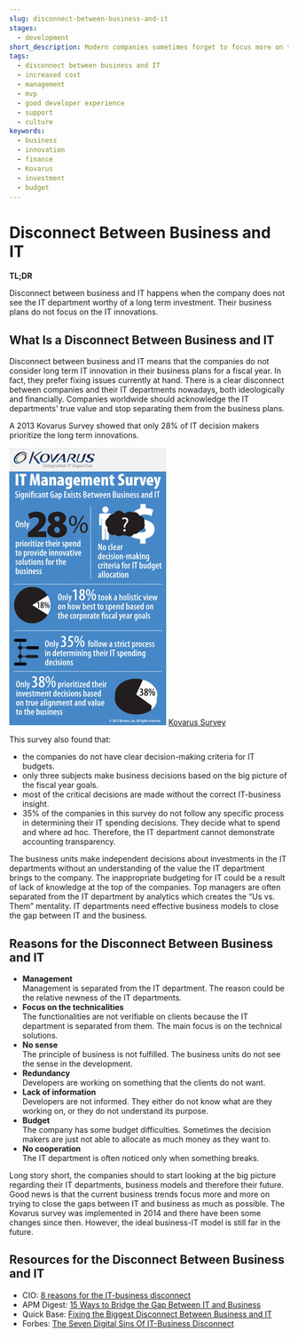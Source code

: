 ```yaml
---
slug: disconnect-between-business-and-it
stages:
  - development
short_description: Modern companies sometimes forget to focus more on the long term IT innovations. They make critical financial decisions without the correct IT-business insight.
tags:
  - disconnect between business and IT
  - increased cost
  - management
  - mvp
  - good developer experience
  - support
  - culture
keywords:
  - business
  - innovation
  - finance
  - Kovarus
  - investment
  - budget
---
```


# Disconnect Between Business and IT

**TL;DR**

Disconnect between business and IT happens when the company does not see the IT department worthy of a long term investment. Their business plans do not focus on the IT innovations.

## What Is a Disconnect Between Business and IT

Disconnect between business and IT means that the companies do not consider long term IT innovation in their business plans for a fiscal year. In fact, they prefer fixing issues currently at hand. There is a clear disconnect between companies and their IT departments nowadays, both ideologically and financially. Companies worldwide should acknowledge the IT departments' true value and stop separating them from the business plans.

A 2013 Kovarus Survey showed that only 28% of IT decision makers prioritize the long term innovations.

![Kovarus Survey](/files/business-it.png)
[Kovarus Survey](https://www.prnewswire.com/news-releases/kovarus-survey-significant-gap-exists-between-business-and-it-204544541.html)

This survey also found that:

- the companies do not have clear decision-making criteria for IT budgets.
- only three subjects make business decisions based on the big picture of the fiscal year goals.
- most of the critical decisions are made without the correct IT-business insight.
- 35% of the companies in this survey do not follow any specific process in determining their IT spending decisions. They decide what to spend and where ad hoc. Therefore, the IT department cannot demonstrate accounting transparency.

The business units make independent decisions about investments in the IT departments without an understanding of the value the IT department brings to the company. The inappropriate budgeting for IT could be a result of lack of knowledge at the top of the companies. Top managers are often separated from the IT department by analytics which creates the “Us vs. Them” mentality. IT departments need effective business models to close the gap between IT and the business.

## Reasons for the Disconnect Between Business and IT

- **Management**  
  Management is separated from the IT department. The reason could be the relative newness of the IT departments.
- **Focus on the technicalities**  
  The functionalities are not verifiable on clients because the IT department is separated from them. The main focus is on the technical solutions.
- **No sense**  
  The principle of business is not fulfilled. The business units do not see the sense in the development.
- **Redundancy**  
  Developers are working on something that the clients do not want.
- **Lack of information**  
  Developers are not informed. They either do not know what are they working on, or they do not understand its purpose.
- **Budget**  
  The company has some budget difficulties. Sometimes the decision makers are just not able to allocate as much money as they want to.
- **No cooperation**  
  The IT department is often noticed only when something breaks.

Long story short, the companies should to start looking at the big picture regarding their IT departments, business models and therefore their future. Good news is that the current business trends focus more and more on trying to close the gaps between IT and business as much as possible. The Kovarus survey was implemented in 2014 and there have been some changes since then. However, the ideal business-IT model is still far in the future.

## Resources for the Disconnect Between Business and IT

- CIO: [8 reasons for the IT-business disconnect](https://www.cio.com/article/3232099/8-reasons-for-the-it-business-disconnect.html)
- APM Digest: [15 Ways to Bridge the Gap Between IT and Business](https://www.apmdigest.com/apm-bridge-gap-between-it-and-business)
- Quick Base: [Fixing the Biggest Disconnect Between Business and IT](https://www.quickbase.com/blog/fixing-the-biggest-disconnect-between-business-and-it)
- Forbes: [The Seven Digital Sins Of IT-Business Disconnect](https://www.forbes.com/sites/forbestechcouncil/2018/10/12/the-seven-digital-sins-of-it-business-disconnect/#2ac9e9f26c9f)
